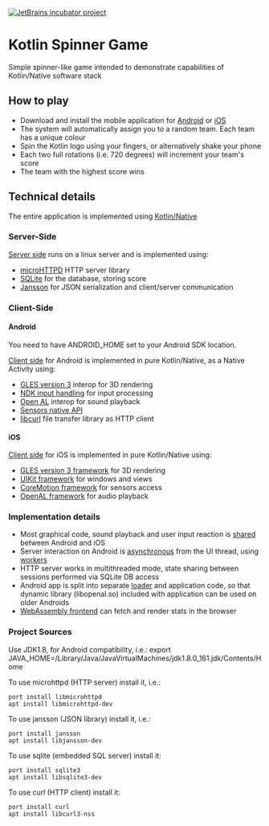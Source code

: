 [![JetBrains incubator project](http://jb.gg/badges/official.svg)](https://confluence.jetbrains.com/display/ALL/JetBrains+on+GitHub) 

# Kotlin Spinner Game

Simple spinner-like game intended to demonstrate capabilities of Kotlin/Native software stack

## How to play

*   Download and install the mobile application for [Android](https://play.google.com/store/apps/details?id=com.jetbrains.konan_activity2) or [iOS](https://itunes.apple.com/us/app/kotlinconf-spinner/id1291282375?mt=8)
*   The system will automatically assign you to a random team. Each team has a unique colour
*   Spin the Kotlin logo using your fingers, or alternatively shake your phone
*   Each two full rotations (i.e. 720 degrees) will increment your team's score
*   The team with the highest score wins

## Technical details
The entire application is implemented using [Kotlin/Native](https://github.com/JetBrains/kotlin-native)

### Server-Side

[Server side](https://github.com/JetBrains/kotlinconf-spinner/blob/master/kotlin-native/samples/fullstack/httpserver/src/main/kotlin/server/HttpServer.kt) runs on a linux server and is implemented using:

*   [microHTTPD](https://www.gnu.org/software/libmicrohttpd/) HTTP server library
*   [SQLite](https://www.sqlite.org/) for the database, storing score
*   [Jansson](http://www.digip.org/jansson/) for JSON serialization and client/server communication

### Client-Side 

#### Android 

You need to have ANDROID_HOME set to your Android SDK location.

[Client side](https://github.com/JetBrains/kotlinconf-spinner/blob/master/kotlin-native/samples/fullstack/clients/android/src/main/kotlin/engine.kt) for Android is implemented in pure Kotlin/Native, as a Native Activity using:
*   [GLES version 3](https://developer.android.com/guide/topics/graphics/opengl.html) interop for 3D rendering
*   [NDK input handling](https://developer.android.com/ndk/reference/group___input.html) for input processing
*   [Open AL](https://www.openal.org/) interop for sound playback
*   [Sensors native API](https://developer.android.com/ndk/reference/group___sensor.html)
*   [libcurl](https://curl.haxx.se/libcurl/) file transfer library as HTTP client

#### iOS

[Client side](https://github.com/JetBrains/kotlinconf-spinner/blob/master/kotlin-native/samples/fullstack/clients/ios) for iOS is implemented in pure Kotlin/Native using:
*   [GLES version 3 framework](https://developer.apple.com/documentation/opengles) for 3D rendering
*   [UIKit framework](https://developer.apple.com/documentation/uikit) for windows and views
*   [CoreMotion framework](https://developer.apple.com/documentation/coremotion) for sensors access
*   [OpenAL framework](https://developer.apple.com/library/content/documentation/Miscellaneous/Conceptual/iPhoneOSTechOverview/MediaLayer/MediaLayer.html#//apple_ref/doc/uid/TP40007898-CH9-SW13) for audio playback

### Implementation details

*   Most graphical code, sound playback and user input reaction is [shared](https://github.com/JetBrains/kotlinconf-spinner/tree/master/kotlin-native/samples/fullstack/clients/shared/src/main/kotlin) between Android and iOS
*   Server interaction on Android is [asynchronous](https://github.com/JetBrains/kotlinconf-spinner/blob/master/kotlin-native/samples/fullstack/clients/android/src/main/kotlin/StatsFetcherImpl.kt#L66) from the UI thread, using [workers](https://github.com/JetBrains/kotlin-native/tree/master/samples/workers)
*   HTTP server works in multithreaded mode, state sharing between sessions performed via SQLite DB access
*   Android app is split into separate [loader](https://github.com/JetBrains/kotlinconf-spinner/blob/master/kotlin-native/samples/fullstack/clients/android/src/loader/kotlin/loader.kt) and application code, so that dynamic library (libopenal.so) included with application can be used on older Androids
*   [WebAssembly frontend](https://github.com/JetBrains/kotlinconf-spinner/tree/master/kotlin-native/samples/fullstack/clients/webassembly) can fetch and render stats in the browser

### Project Sources

Use JDK1.8, for Android compatibility, i.e.:
    export JAVA_HOME=/Library/Java/JavaVirtualMachines/jdk1.8.0_161.jdk/Contents/Home

To use microhttpd  (HTTP server) install it, i.e.:

    port install libmicrohttpd
    apt install libmicrohttpd-dev

To use jansson (JSON library) install it, i.e.:

    port install jansson
    apt install libjansson-dev

To use sqlite (embedded SQL server) install it:

    port install sqlite3
    apt install libsqlite3-dev

To use curl (HTTP client) install it:

    port install curl
    apt install libcurl3-nss
